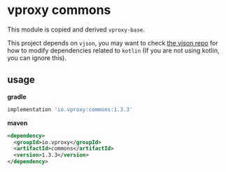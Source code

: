# vproxy commons

This module is copied and derived `vproxy-base`.

This project depends on `vjson`, you may want to check [the vjson repo](https://github.com/wkgcass/vjson) for how to modify dependencies related to `kotlin` (If you are not using kotlin, you can ignore this).

## usage

**gradle**

```groovy
implementation 'io.vproxy:commons:1.3.3'
```

**maven**

```xml
<dependency>
  <groupId>io.vproxy</groupId>
  <artifactId>commons</artifactId>
  <version>1.3.3</version>
</dependency>
```
